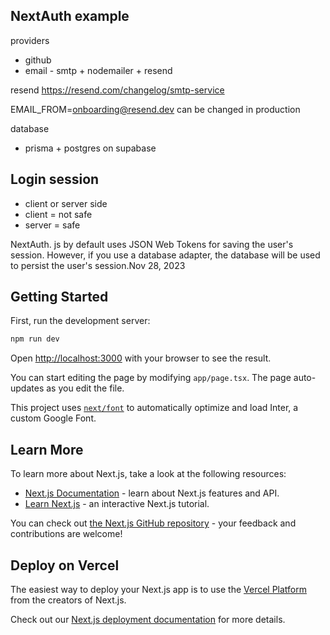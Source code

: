 ## NextAuth example

providers

-   github
-   email - smtp + nodemailer + resend

resend
https://resend.com/changelog/smtp-service

EMAIL_FROM=onboarding@resend.dev
can be changed in production

database

-   prisma + postgres on supabase

## Login session

-   client or server side
-   client = not safe
-   server = safe

NextAuth. js by default uses JSON Web Tokens for saving the user's session. However, if you use a database adapter, the database will be used to persist the user's session.Nov 28, 2023

## Getting Started

First, run the development server:

```bash
npm run dev

```

Open [http://localhost:3000](http://localhost:3000) with your browser to see the result.

You can start editing the page by modifying `app/page.tsx`. The page auto-updates as you edit the file.

This project uses [`next/font`](https://nextjs.org/docs/basic-features/font-optimization) to automatically optimize and load Inter, a custom Google Font.

## Learn More

To learn more about Next.js, take a look at the following resources:

-   [Next.js Documentation](https://nextjs.org/docs) - learn about Next.js features and API.
-   [Learn Next.js](https://nextjs.org/learn) - an interactive Next.js tutorial.

You can check out [the Next.js GitHub repository](https://github.com/vercel/next.js/) - your feedback and contributions are welcome!

## Deploy on Vercel

The easiest way to deploy your Next.js app is to use the [Vercel Platform](https://vercel.com/new?utm_medium=default-template&filter=next.js&utm_source=create-next-app&utm_campaign=create-next-app-readme) from the creators of Next.js.

Check out our [Next.js deployment documentation](https://nextjs.org/docs/deployment) for more details.
